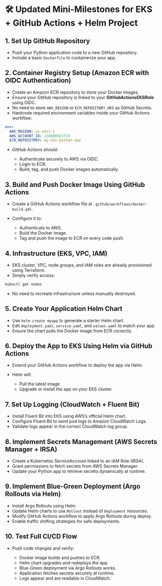 # 🛠️ Updated Mini-Milestones for EKS + GitHub Actions + Helm Project

## 1. Set Up GitHub Repository

* Push your Python application code to a new GitHub repository.
* Include a basic `Dockerfile` to containerize your app.

## 2. Container Registry Setup (Amazon ECR with OIDC Authentication)

* Create an Amazon ECR repository to store your Docker images.
* Ensure your GitHub repository is linked to your **GitHubActionsEKSRole** using OIDC.
* No need to store `AWS_REGION` or `ECR_REPOSITORY_URI` as GitHub Secrets.
* Hardcode required environment variables inside your GitHub Actions workflow:

```yaml
env:
  AWS_REGION: us-east-1
  AWS_ACCOUNT_ID: 136600023723
  ECR_REPOSITORY: my-eks-python-app
```

* GitHub Actions should:

  * Authenticate securely to AWS via OIDC.
  * Login to ECR.
  * Build, tag, and push Docker images automatically.

## 3. Build and Push Docker Image Using GitHub Actions

* Create a GitHub Actions workflow file at `.github/workflows/docker-build.yml`.
* Configure it to:

  * Authenticate to AWS.
  * Build the Docker image.
  * Tag and push the image to ECR on every code push.

## 4. Infrastructure (EKS, VPC, IAM)

* EKS cluster, VPC, node groups, and IAM roles are already provisioned using Terraform.
* Simply verify access:

```bash
kubectl get nodes
```

* No need to recreate infrastructure unless manually destroyed.

## 5. Create Your Application Helm Chart

* Use `helm create myapp` to generate a starter Helm chart.
* Edit `deployment.yaml`, `service.yaml`, and `values.yaml` to match your app.
* Ensure the chart pulls the Docker image from ECR correctly.

## 6. Deploy the App to EKS Using Helm via GitHub Actions

* Extend your GitHub Actions workflow to deploy the app via Helm.
* Helm will:

  * Pull the latest image.
  * Upgrade or install the app on your EKS cluster.

## 7. Set Up Logging (CloudWatch + Fluent Bit)

* Install Fluent Bit into EKS using AWS’s official Helm chart.
* Configure Fluent Bit to send pod logs to Amazon CloudWatch Logs.
* Validate logs appear in the correct CloudWatch log group.

## 8. Implement Secrets Management (AWS Secrets Manager + IRSA)

* Create a Kubernetes ServiceAccount linked to an IAM Role (IRSA).
* Grant permissions to fetch secrets from AWS Secrets Manager.
* Update your Python app to retrieve secrets dynamically at runtime.

## 9. Implement Blue-Green Deployment (Argo Rollouts via Helm)

* Install Argo Rollouts using Helm.
* Update Helm charts to use `Rollout` instead of `Deployment` resources.
* Modify GitHub Actions workflow to apply Argo Rollouts during deploy.
* Enable traffic shifting strategies for safe deployments.

## 10. Test Full CI/CD Flow

* Push code changes and verify:

  * Docker image builds and pushes to ECR.
  * Helm chart upgrades and redeploys the app.
  * Blue-Green deployment via Argo Rollouts works.
  * Application fetches secrets securely at runtime.
  * Logs appear and are readable in CloudWatch.
